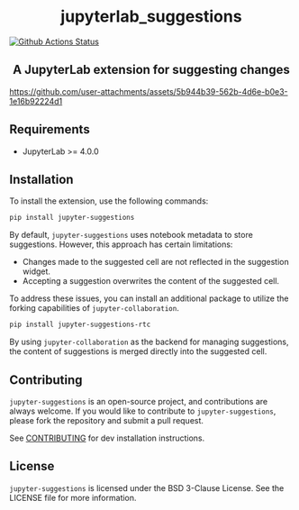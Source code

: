 <h1 align="center">jupyterlab_suggestions</h1>

[![Github Actions Status](https://github.com/jupyterlab-contrib/jupyter-suggestions/workflows/Build/badge.svg)](https://github.com/jupyterlab-contrib/jupyter-suggestions/actions/workflows/build.yml)

<h2 align="center">A JupyterLab extension for suggesting changes</h2>

https://github.com/user-attachments/assets/5b944b39-562b-4d6e-b0e3-1e16b92224d1

## Requirements

- JupyterLab >= 4.0.0

## Installation

To install the extension, use the following commands:

```bash
pip install jupyter-suggestions
```

By default, `jupyter-suggestions` uses notebook metadata to store suggestions. However, this approach has certain limitations:

- Changes made to the suggested cell are not reflected in the suggestion widget.
- Accepting a suggestion overwrites the content of the suggested cell.

To address these issues, you can install an additional package to utilize the forking capabilities of `jupyter-collaboration`.

```bash
pip install jupyter-suggestions-rtc
```

By using `jupyter-collaboration` as the backend for managing suggestions, the content of suggestions is merged directly into the suggested cell.

## Contributing

`jupyter-suggestions` is an open-source project, and contributions are always welcome. If you would like to contribute to `jupyter-suggestions`, please fork the repository and submit a pull request.

See [CONTRIBUTING](CONTRIBUTING.md) for dev installation instructions.

## License

`jupyter-suggestions` is licensed under the BSD 3-Clause License. See the LICENSE file for more information.
